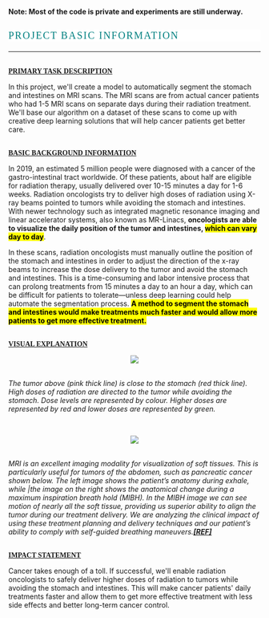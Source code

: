 <b>Note: Most of the code is private and experiments are still underway.</b>
<br>
<h3 style="font-family: Verdana; font-size: 20px; font-style: normal; font-weight: normal; text-decoration: none; text-transform: none; letter-spacing: 2px; color: teal; background-color: #ffffff;">PROJECT BASIC INFORMATION</h3>

---

<br><b style="text-decoration: underline; font-family: Verdana; text-transform: uppercase;">PRIMARY TASK DESCRIPTION</b>

In this project, we'll create a model to automatically segment the stomach and intestines on MRI scans. The MRI scans are from actual cancer patients who had 1-5 MRI scans on separate days during their radiation treatment. We'll base our algorithm on a dataset of these scans to come up with creative deep learning solutions that will help cancer patients get better care.

<br><b style="text-decoration: underline; font-family: Verdana; text-transform: uppercase;">BASIC BACKGROUND INFORMATION</b>

In 2019, an estimated 5 million people were diagnosed with a cancer of the gastro-intestinal tract worldwide. Of these patients, about half are eligible for radiation therapy, usually delivered over 10-15 minutes a day for 1-6 weeks. Radiation oncologists try to deliver high doses of radiation using X-ray beams pointed to tumors while avoiding the stomach and intestines. With newer technology such as integrated magnetic resonance imaging and linear accelerator systems, also known as MR-Linacs, <b>oncologists are able to visualize the daily position of the tumor and intestines, <mark>which can vary day to day</mark></b>. 

In these scans, radiation oncologists must manually outline the position of the stomach and intestines in order to adjust the direction of the x-ray beams to increase the dose delivery to the tumor and avoid the stomach and intestines. This is a time-consuming and labor intensive process that can prolong treatments from 15 minutes a day to an hour a day, which can be difficult for patients to tolerate—unless deep learning could help automate the segmentation process. <b><mark>A method to segment the stomach and intestines would make treatments much faster and would allow more patients to get more effective treatment.</mark></b>

<br><b style="text-decoration: underline; font-family: Verdana; text-transform: uppercase;">VISUAL EXPLANATION</b>

<center><img src="https://lh5.googleusercontent.com/zbBUgbj1jyZxyu3r1vr5zKKr8yK1hSdwAM3HpD_n6j2W-5-wKP3ZRusi_3yskSgnC-tMRKqOEtLycbLkTWCJAUe4Cylv_VsW81DYI4ray02uZLeSnlzAuZRIU7L2Q0KURYSMqFI"></center><br>

<i>The tumor above (pink thick line) is close to the stomach (red thick line). High doses of radiation are directed to the tumor while avoiding the stomach. Dose levels are represented by colour. Higher doses are represented by red and lower doses are represented by green.</i><br>

<br><center><img src="https://www.humonc.wisc.edu/wp-content/uploads/2017/09/Bayouth_Project4_72ppi.png"></center><br>

<i>MRI is an excellent imaging modality for visualization of soft tissues. This is particularly useful for tumors of the abdomen, such as pancreatic cancer shown below.  The left image shows the patient’s anatomy during exhale, while |the image on the right shows the anatomical change during a maximum inspiration breath hold (MIBH). In the MIBH image we can see motion of nearly all the soft tissue, providing us superior ability to align the tumor during our treatment delivery. We are analyzing the clinical impact of using these treatment planning and delivery techniques and our patient’s ability to comply with self-guided breathing maneuvers.<b><a href="https://www.humonc.wisc.edu/research/medical-physics_research/mr-guided-radiation-therapy-research-2/">[REF]</a></b></i>

<br><b style="text-decoration: underline; font-family: Verdana; text-transform: uppercase;">IMPACT STATEMENT</b>

Cancer takes enough of a toll. If successful, we'll enable radiation oncologists to safely deliver higher doses of radiation to tumors while avoiding the stomach and intestines. This will make cancer patients' daily treatments faster and allow them to get more effective treatment with less side effects and better long-term cancer control.
